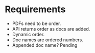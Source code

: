 # Requirements
- PDFs need to be order.
- API returns order as docs are added.
- Dynamic order.
- Doc names are ordered numbers.
- Appended doc name? Pending
